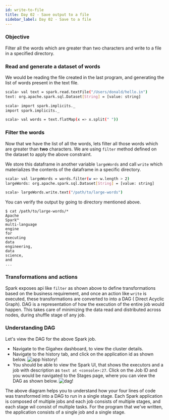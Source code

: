 ```yaml
---
id: write-to-file
title: Day 02 - Save output to a file
sidebar_label: Day 02 - Save to a file
---
```


### Objective

Filter all the words which are greater than two characters and write to a file
in a specified directory.

### Read and generate a dataset of words

We would be reading the file created in the last program, and generating the
list of words present in the text file.

```bash
scala> val text = spark.read.textFile("/Users/donald/hello.in")
text: org.apache.spark.sql.Dataset[String] = [value: string]

scala> import spark.implicits._
import spark.implicits._

scala> val words = text.flatMap(x => x.split(" "))
```

### Filter the words

Now that we have the list of all the words, lets filter all those words which
are greater than **two** characters. We are using `filter` method defined on the
dataset to apply the above constraint.

We store this dataframe in another variable `largeWords` and call `write` which
materializes the contents of the dataframe in a specific directory.

```bash
scala> val largeWords = words.filter(w => w.length > 2)
largeWords: org.apache.spark.sql.Dataset[String] = [value: string]

scala> largeWords.write.text("/path/to/large-words")
```

You can verify the output by going to directory mentioned above.

```
$ cat /path/to/large-words/*
Apache
Spark™
multi-language
engine
for
executing
data
engineering,
data
science,
and
...
```

### Transformations and actions

Spark exposes api like `filter` as shown above to define transformations based
on the business requirement, and once an action like `write` is executed, these
transformations are converted to into a DAG ( Direct Acyclic Graph). DAG is a
representation of how the execution of the entire job would happen. This takes
care of minimizing the data read and distributed across nodes, during shuffle
stage of any job.

### Understanding DAG

Let's view the DAG for the above Spark job.

- Navigate to the Gigahex dashboard, to view the cluster details.
- Navigate to the history tab, and click on the application id as shown below.
  ![app history!](/img/spark/first-steps/cluster-history.png "app history")
- You should be able to view the Spark UI, that shows the executors and a job
  with description as `text at <console>:27`. Click on the Job ID and you would
  be navigated to the Stages page, where you can view the DAG as shown below.
  ![dag!](/img/spark/first-steps/dag.png "dag stage")

The above diagram helps you to understand how your four lines of code was
transformed into a DAG to run in a single stage. Each Spark application is
composed of multiple jobs and each job consists of multiple stages, and each
stage wil consist of multiple tasks. For the program that we've written, the
application consists of a single job and a single stage.
